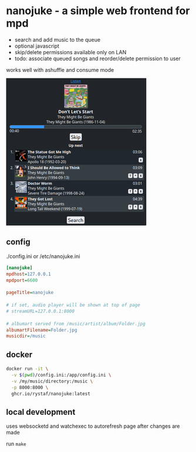 # nanojuke - a simple web frontend for mpd

- search and add music to the queue
- optional javascript
- skip/delete permissions available only on LAN
- todo: associate queued songs and reorder/delete permission to user

works well with ashuffle and consume mode

![screenshot](https://raw.githubusercontent.com/rystaf/nanojuke/main/scrnsht.png?raw=true)

## config

./config.ini or /etc/nanojuke.ini

```ini
[nanojuke]
mpdhost=127.0.0.1
mpdport=6600

pageTitle=nanojuke

# if set, audio player will be shown at top of page
# streamURL=127.0.0.1:8000

# albumart served from /music/artist/album/Folder.jpg
albumartFilename=Folder.jpg
musicdir=/music
```

## docker

```bash
docker run -it \
  -v $(pwd)/config.ini:/app/config.ini \
  -v /my/music/directory:/music \
  -p 8000:8000 \
  ghcr.io/rystaf/nanojuke:latest
```

## local development

uses websocketd and watchexec to autorefresh page after changes are made

run `make`
